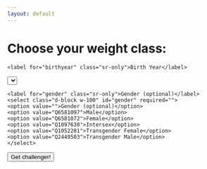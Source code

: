 ```yaml
---
layout: default
---
```


<form id="fight-form" class="form">

  <h1 class="h3 mb-3 font-weight-normal">Choose your weight class:</h1>
  
	<label for="birthyear" class="sr-only">Birth Year</label>
  <select class="yearselect d-block w-100" id="birthyear" required=""></select>
	
	<label for="gender" class="sr-only">Gender (optional)</label>
	<select class="d-block w-100" id="gender" required="">
	<option value="">Gender (optional)</option>
	<option value="Q6581097">Male</option>
	<option value="Q6581072">Female</option>
	<option value="Q1097630">Intersex</option>
	<option value="Q1052281">Transgender Female</option>
	<option value="Q2449503">Transgender Male</option>
	</select>

<button class="btn btn-lg btn-primary btn-block" type="submit">Get challenger!</button>

</form>
